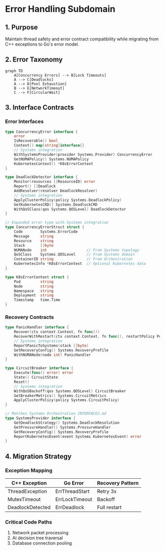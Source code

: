 # Error Handling Subdomain

## 1. Purpose
Maintain thread safety and error contract compatibility while migrating from C++ exceptions to Go's error model.

## 2. Error Taxonomy

```mermaid
graph TD
    A[Concurrency Errors] --> B[Lock Timeouts]
    A --> C[Deadlocks]
    A --> D[Pool Exhaustion]
    B --> E[NetworkTimeout]
    C --> F[CircularWait]
```

## 3. Interface Contracts

### Error Interfaces
```go
type ConcurrencyError interface {
    error
    IsRecoverable() bool
    Context() map[string]interface{}
    // Systems integration
    WithSystemsProvider(provider Systems.Provider) ConcurrencyError
    GetNUMAPolicy() Systems.NUMAPolicy
    KubernetesContext() *K8sErrorContext
}

type DeadlockDetector interface {
    Monitor(resources []ResourceID) error
    Report() []Deadlock
    AddResolver(resolver DeadlockResolver)
    // Systems integration
    ApplyClusterPolicy(policy Systems.DeadlockPolicy)
    GetKubernetesCRD() Systems.DeadlockCRD
    WithQoSClass(qos Systems.QOSLevel) DeadlockDetector
}

// Expanded error type with Systems integration
type ConcurrencyErrorStruct struct {
    Code        Systems.ErrorCode
    Message     string
    Resource    string
    Stack       []byte
    NUMANode    int                  // From Systems topology
    QoSClass    Systems.QOSLevel     // From Systems domain
    ContainerID string               // From Orchestration
    KubernetesInfo *K8sErrorContext  // Optional Kubernetes data
}

type K8sErrorContext struct {
    Pod         string
    Node        string
    Namespace   string
    Deployment  string
    Timestamp   time.Time
}
```

### Recovery Contracts
```go
type PanicHandler interface {
    Recover(ctx context.Context, fn func())
    RecoverWithRestart(ctx context.Context, fn func(), restartPolicy Policy)
    // Systems integration
    ReportPanicToSystems(stack []byte) 
    GetRecoveryConfig() Systems.RecoveryProfile
    WithNUMANode(node int) PanicHandler
}

type CircuitBreaker interface {
    Execute(func() error) error
    State() CircuitState
    Reset()
    // Systems integration
    WithQoSBackoff(qos Systems.QOSLevel) CircuitBreaker
    GetBreakerMetrics() Systems.CircuitMetrics
    ApplyClusterPolicy(policy Systems.CircuitPolicy)
}

// Matches Systems Orchestration INTERFACES.md
type SystemsProvider interface {
    GetDeadlockStrategy() Systems.DeadlockResolution
    GetPressureHandler() Systems.PressureHandler
    GetRecoveryConfig() Systems.RecoveryProfile
    ReportKubernetesEvent(event Systems.KubernetesEvent) error
}
```

## 4. Migration Strategy

### Exception Mapping
| C++ Exception        | Go Error               | Recovery Pattern |
|----------------------|------------------------|------------------|
| ThreadException      | ErrThreadStart         | Retry 3x         |
| MutexTimeout         | ErrLockTimeout         | Backoff          |  
| DeadlockDetected     | ErrDeadlock            | Full restart     |

### Critical Code Paths
1. Network packet processing
2. AI decision tree traversal
3. Database connection pooling
